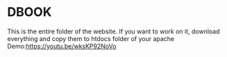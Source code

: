 # DBOOK
This is the entire folder of the website. If you want to work on it, download everything and copy them to htdocs folder of your apache
Demo:https://youtu.be/wksKP92NoVo

